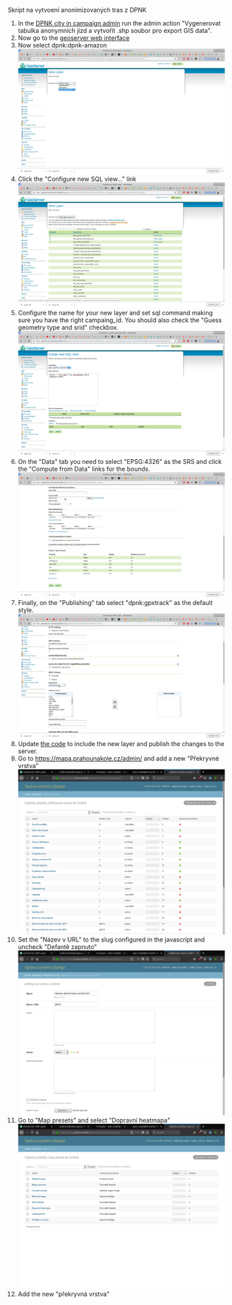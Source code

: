 
Skript na vytvoení anonimizovaných tras z DPNK

1. In the [DPNK city in campaign admin](https://dpnk.dopracenakole.cz/admin/dpnk/cityincampaign/) run the admin action "Vygenerovat tabulka anonymních jízd a vytvořit .shp soubor pro export GIS data".
2. Now go to the [geoserver web interface](https://geoserver.prahounakole.cz/geoserver/web/)
3. Now select dpnk:dpnk-amazon
![](screenshots/screenshot_1.png)
4. Click the "Configure new SQL view..." link
![](screenshots/screenshot_2.png)
5. Configure the name for your new layer and set sql command making sure you have the right campaing_id. You should also check the "Guess geometry type and srid" checkbox.
![](screenshots/screenshot_3.png)
6. On the "Data" tab you need to select "EPSG:4326" as the SRS and click the "Compute from Data" links for the bounds.
![](screenshots/screenshot_4.png)
7. Finally, on the "Publishing" tab select "dpnk:gpxtrack" as the default style.
![](screenshots/screenshot_5.png)
8. Update [the code](https://github.com/auto-mat/prahounakole/blob/master/apps/cyklomapa/static/js/mapa.js) to include the new layer and publish the changes to the server.
9. Go to https://mapa.prahounakole.cz/admin/ and add a new "Překryvné vrstva"
![](screenshots/screenshot_6.png)
10. Set the "Název v URL" to the slug configured in the javascript and uncheck "Defantě zapnuto"
![](screenshots/screenshot_7.png)
11. Go to "Map presets" and select "Dopravní heatmapa"
![](screenshots/screenshot_8.png)
12. Add the new "překryvná vrstva"
